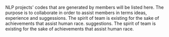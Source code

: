 NLP projects' codes that are generated by members will be listed here. The purpose is to collaborate in order to assist members in terms ideas, experience and suggessions. The spirit of team is existing for the sake of achievements that assist human race. suggestions. The spirit of team is existing for the sake of achievements that assist human race.
